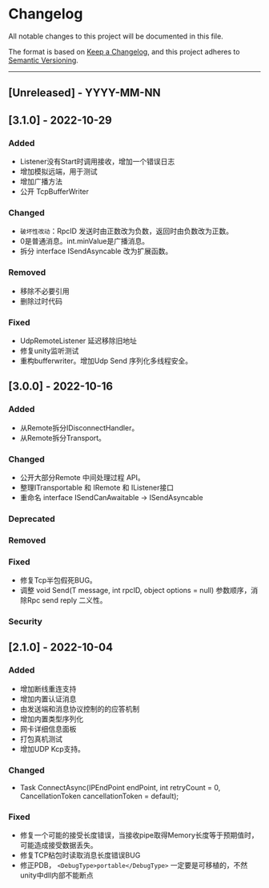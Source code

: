 # Changelog
All notable changes to this project will be documented in this file.

The format is based on [Keep a Changelog](https://keepachangelog.com/en/1.0.0/),
and this project adheres to [Semantic Versioning](https://semver.org/spec/v2.0.0.html).

<!--
## [Unreleased] - YYYY-MM-NN

### Added   
### Changed  
### Deprecated  
### Removed  
### Fixed  
### Security  
-->

---
## [Unreleased] - YYYY-MM-NN

## [3.1.0] - 2022-10-29
### Added   
- Listener没有Start时调用接收，增加一个错误日志
- 增加模拟远端，用于测试
- 增加广播方法
- 公开 TcpBufferWriter
### Changed  
- `破坏性改动`：RpcID 发送时由正数改为负数，返回时由负数改为正数。
- 0是普通消息。int.minValue是广播消息。
- 拆分 interface ISendAsyncable 改为扩展函数。
### Removed 
- 移除不必要引用
- 删除过时代码
### Fixed  
- UdpRemoteListener 延迟移除旧地址
- 修复unity监听测试
- 重构bufferwriter。增加Udp Send 序列化多线程安全。

## [3.0.0] - 2022-10-16

### Added   
- 从Remote拆分IDisconnectHandler。
- 从Remote拆分Transport。
### Changed  
- 公开大部分Remote 中间处理过程 API。
- 整理ITransportable 和 IRemote 和 IListener接口
- 重命名 interface ISendCanAwaitable -> ISendAsyncable
### Deprecated  
### Removed  
### Fixed  
- 修复Tcp半包假死BUG。
- 调整  void Send<T>(T message, int rpcID, object options = null) 参数顺序，消除Rpc   send  reply   二义性。
### Security  

## [2.1.0] - 2022-10-04
### Added  
- 增加断线重连支持
- 增加内置认证消息
- 由发送端和消息协议控制的的应答机制
- 增加内置类型序列化
- 网卡详细信息面板
- 打包真机测试
- 增加UDP Kcp支持。
### Changed  
- Task ConnectAsync(IPEndPoint endPoint, int retryCount = 0, CancellationToken cancellationToken = default);
### Fixed  
- 修复一个可能的接受长度错误，当接收pipe取得Memory长度等于预期值时，可能造成接受数据丢失。
- 修复TCP粘包时读取消息长度错误BUG
- 修正PDB，    `<DebugType>portable</DebugType>` 一定要是可移植的，不然unity中dll内部不能断点



